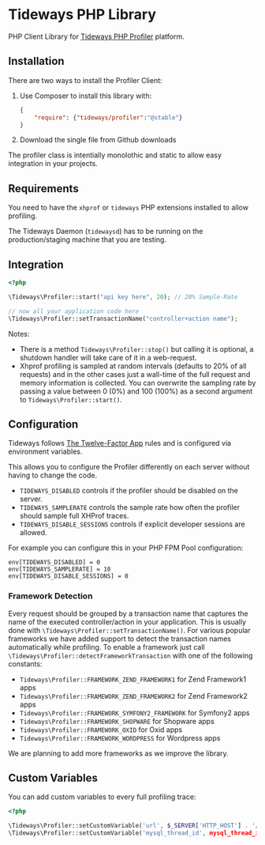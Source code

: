 # Tideways PHP Library

PHP Client Library for [Tideways PHP Profiler](https://tideways.io) platform.

## Installation

There are two ways to install the Profiler Client:

1. Use Composer to install this library with:

   ```json
   {
       "require": {"tideways/profiler":"@stable"}
   }
   ```

2. Download the single file from Github downloads

The profiler class is intentially monolothic and static to allow easy
integration in your projects.

## Requirements

You need to have the `xhprof` or `tideways` PHP extensions installed to allow profiling.

The Tideways Daemon (`tidewaysd`) has to be running on the production/staging
machine that you are testing.

## Integration

```php
<?php

\Tideways\Profiler::start("api key here", 20); // 20% Sample-Rate

// now all your application code here
\Tideways\Profiler::setTransactionName("controller+action name");
```
Notes:

- There is a method `Tideways\Profiler::stop()` but calling it is optional, a
  shutdown handler will take care of it in a web-request.
- Xhprof profiling is sampled at random intervals (defaults to 20% of all
  requests) and in the other cases just a wall-time of the full request and
  memory information is collected. You can overwrite the sampling rate by
  passing a value between 0 (0%) and 100 (100%) as a second argument to
  `Tideways\Profiler::start()`.

## Configuration

Tideways follows [The Twelve-Factor App](http://12factor.net/) rules and is configured
via environment variables.

This allows you to configure the Profiler differently on each server without having to change
the code.

- `TIDEWAYS_DISABLED` controls if the profiler should be disabled on the server.
- `TIDEWAYS_SAMPLERATE` controls the sample rate how often the profiler should sample full XHProf traces.
- `TIDEWAYS_DISABLE_SESSIONS` controls if explicit developer sessions are allowed.

For example you can configure this in your PHP FPM Pool configuration:

    env[TIDEWAYS_DISABLED] = 0
    env[TIDEWAYS_SAMPLERATE] = 10
    env[TIDEWAYS_DISABLE_SESSIONS] = 0

### Framework Detection

Every request should be grouped by a transaction name that captures the name of the executed controller/action
in your application. This is usually done with `\Tideways\Profiler::setTransactionName()`.
For various popular frameworks we have added support to detect the transaction names automatically while profiling.
To enable a framework just call `\Tideways\Profiler::detectFrameworkTransaction` with one of the following constants:

- `Tideways\Profiler::FRAMEWORK_ZEND_FRAMEWORK1` for Zend Framework1 apps
- `Tideways\Profiler::FRAMEWORK_ZEND_FRAMEWORK2` for Zend Framework2 apps
- `Tideways\Profiler::FRAMEWORK_SYMFONY2_FRAMEWORK` for Symfony2 apps
- `Tideways\Profiler::FRAMEWORK_SHOPWARE` for Shopware apps
- `Tideways\Profiler::FRAMEWORK_OXID` for Oxid apps
- `Tideways\Profiler::FRAMEWORK_WORDPRESS` for Wordpress apps

We are planning to add more frameworks as we improve the library.

## Custom Variables

You can add custom variables to every full profiling trace:

```php
<?php

\Tideways\Profiler::setCustomVariable('url', $_SERVER['HTTP_HOST'] . '/' . $_SERVER['REQUEST_URI']);
\Tideways\Profiler::setCustomVariable('mysql_thread_id', mysql_thread_id());
```
